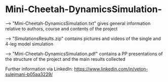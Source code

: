 # Mini-Cheetah-DynamicsSimulation-
--> "Mini-Cheetah-DynamicsSimulation.txt" gives general information relative to authors, course and contents of the project

--> "SimulationsResults.zip" contains pictures and videos of the single and 4-leg model simulation

--> "Mini-Cheetah-DynamicsSimulation.pdf" contains a PP presentations of the structure of the project and the main results collected

Further information via LinkedIn: https://www.linkedin.com/in/veton-sulejmani-b05aa3229/
